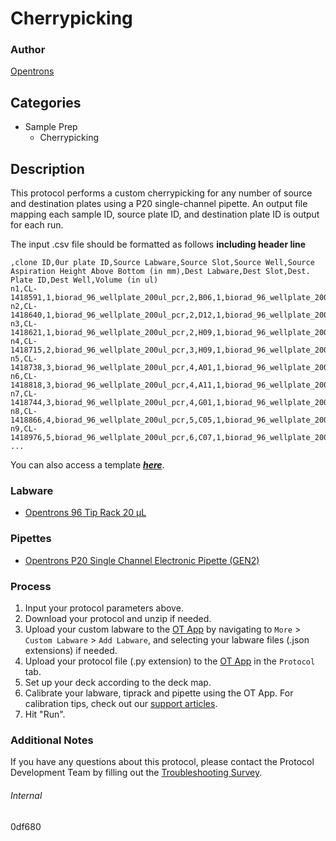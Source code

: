 # Cherrypicking


### Author
[Opentrons](https://opentrons.com/)


## Categories
* Sample Prep
	* Cherrypicking


## Description
This protocol performs a custom cherrypicking for any number of source and destination plates using a P20 single-channel pipette. An output file mapping each sample ID, source plate ID, and destination plate ID is output for each run.

The input .csv file should be formatted as follows **including header line**

```
,clone ID,0ur plate ID,Source Labware,Source Slot,Source Well,Source Aspiration Height Above Bottom (in mm),Dest Labware,Dest Slot,Dest. Plate ID,Dest Well,Volume (in ul)
n1,CL-1418591,1,biorad_96_wellplate_200ul_pcr,2,B06,1,biorad_96_wellplate_200ul_pcr,11,RAILPB03,A01,15
n2,CL-1418640,1,biorad_96_wellplate_200ul_pcr,2,D12,1,biorad_96_wellplate_200ul_pcr,11,RAILPB03,A02,15
n3,CL-1418621,1,biorad_96_wellplate_200ul_pcr,2,H09,1,biorad_96_wellplate_200ul_pcr,11,RAILPB03,A03,15
n4,CL-1418715,2,biorad_96_wellplate_200ul_pcr,3,H09,1,biorad_96_wellplate_200ul_pcr,11,RAILPB03,A04,15
n5,CL-1418738,3,biorad_96_wellplate_200ul_pcr,4,A01,1,biorad_96_wellplate_200ul_pcr,11,RAILPB03,A05,15
n6,CL-1418818,3,biorad_96_wellplate_200ul_pcr,4,A11,1,biorad_96_wellplate_200ul_pcr,11,RAILPB03,A06,15
n7,CL-1418744,3,biorad_96_wellplate_200ul_pcr,4,G01,1,biorad_96_wellplate_200ul_pcr,11,RAILPB03,A07,15
n8,CL-1418866,4,biorad_96_wellplate_200ul_pcr,5,C05,1,biorad_96_wellplate_200ul_pcr,11,RAILPB03,A08,15
n9,CL-1418976,5,biorad_96_wellplate_200ul_pcr,6,C07,1,biorad_96_wellplate_200ul_pcr,11,RAILPB03,A09,15
...
```

You can also access a template ***[here](https://opentrons-protocol-library-website.s3.amazonaws.com/custom-README-images/0df680/ex.csv)***.


### Labware
* [Opentrons 96 Tip Rack 20 µL](https://shop.opentrons.com/collections/opentrons-tips/products/opentrons-10ul-tips)


### Pipettes
* [Opentrons P20 Single Channel Electronic Pipette (GEN2)](https://shop.opentrons.com/single-channel-electronic-pipette-p20/)


### Process
1. Input your protocol parameters above.
2. Download your protocol and unzip if needed.
3. Upload your custom labware to the [OT App](https://opentrons.com/ot-app) by navigating to `More` > `Custom Labware` > `Add Labware`, and selecting your labware files (.json extensions) if needed.
4. Upload your protocol file (.py extension) to the [OT App](https://opentrons.com/ot-app) in the `Protocol` tab.
5. Set up your deck according to the deck map.
6. Calibrate your labware, tiprack and pipette using the OT App. For calibration tips, check out our [support articles](https://support.opentrons.com/en/collections/1559720-guide-for-getting-started-with-the-ot-2).
7. Hit "Run".


### Additional Notes
If you have any questions about this protocol, please contact the Protocol Development Team by filling out the [Troubleshooting Survey](https://protocol-troubleshooting.paperform.co/).


###### Internal
0df680
